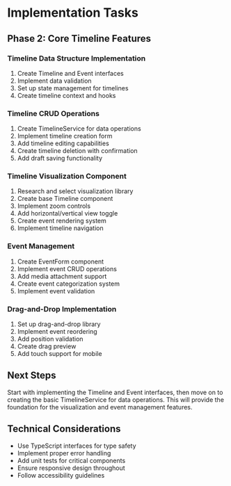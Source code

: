 # Implementation Tasks

## Phase 2: Core Timeline Features

### Timeline Data Structure Implementation

1. Create Timeline and Event interfaces
2. Implement data validation
3. Set up state management for timelines
4. Create timeline context and hooks

### Timeline CRUD Operations

1. Create TimelineService for data operations
2. Implement timeline creation form
3. Add timeline editing capabilities
4. Create timeline deletion with confirmation
5. Add draft saving functionality

### Timeline Visualization Component

1. Research and select visualization library
2. Create base Timeline component
3. Implement zoom controls
4. Add horizontal/vertical view toggle
5. Create event rendering system
6. Implement timeline navigation

### Event Management

1. Create EventForm component
2. Implement event CRUD operations
3. Add media attachment support
4. Create event categorization system
5. Implement event validation

### Drag-and-Drop Implementation

1. Set up drag-and-drop library
2. Implement event reordering
3. Add position validation
4. Create drag preview
5. Add touch support for mobile

## Next Steps

Start with implementing the Timeline and Event interfaces, then move on to creating the basic TimelineService for data operations. This will provide the foundation for the visualization and event management features.

## Technical Considerations

- Use TypeScript interfaces for type safety
- Implement proper error handling
- Add unit tests for critical components
- Ensure responsive design throughout
- Follow accessibility guidelines
